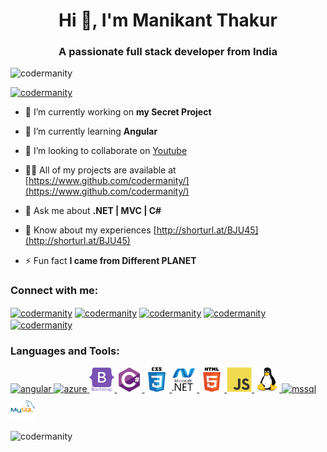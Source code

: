 <h1 align="center">Hi 👋, I'm Manikant Thakur</h1>
<h3 align="center">A passionate full stack developer from India</h3>

<p align="left"> <img src="https://komarev.com/ghpvc/?username=codermanity&label=Profile%20views&color=0e75b6&style=flat" alt="codermanity" /> </p>

<p align="left"> <a href="https://twitter.com/codermanity" target="blank"><img src="https://img.shields.io/twitter/follow/codermanity?logo=twitter&style=for-the-badge" alt="codermanity" /></a> </p>

- 🔭 I’m currently working on **my Secret Project**

- 🌱 I’m currently learning **Angular**

- 👯 I’m looking to collaborate on [Youtube](https://www.youtube.com/codermanity/)

- 👨‍💻 All of my projects are available at [https://www.github.com/codermanity/](https://www.github.com/codermanity/)

- 💬 Ask me about **.NET | MVC | C#**

- 📄 Know about my experiences [http://shorturl.at/BJU45](http://shorturl.at/BJU45)

- ⚡ Fun fact **I came from Different PLANET**

<h3 align="left">Connect with me:</h3>
<p align="left">
<a href="https://twitter.com/codermanity" target="blank"><img align="center" src="https://raw.githubusercontent.com/rahuldkjain/github-profile-readme-generator/master/src/images/icons/Social/twitter.svg" alt="codermanity" height="30" width="40" /></a>
<a href="https://linkedin.com/in/codermanity" target="blank"><img align="center" src="https://raw.githubusercontent.com/rahuldkjain/github-profile-readme-generator/master/src/images/icons/Social/linked-in-alt.svg" alt="codermanity" height="30" width="40" /></a>
<a href="https://fb.com/codermanity" target="blank"><img align="center" src="https://raw.githubusercontent.com/rahuldkjain/github-profile-readme-generator/master/src/images/icons/Social/facebook.svg" alt="codermanity" height="30" width="40" /></a>
<a href="https://instagram.com/codermanity" target="blank"><img align="center" src="https://raw.githubusercontent.com/rahuldkjain/github-profile-readme-generator/master/src/images/icons/Social/instagram.svg" alt="codermanity" height="30" width="40" /></a>
<a href="https://www.youtube.com/c/codermanity" target="blank"><img align="center" src="https://raw.githubusercontent.com/rahuldkjain/github-profile-readme-generator/master/src/images/icons/Social/youtube.svg" alt="codermanity" height="30" width="40" /></a>
</p>

<h3 align="left">Languages and Tools:</h3>
<p align="left"> <a href="https://angular.io" target="_blank" rel="noreferrer"> <img src="https://angular.io/assets/images/logos/angular/angular.svg" alt="angular" width="40" height="40"/> </a> <a href="https://azure.microsoft.com/en-in/" target="_blank" rel="noreferrer"> <img src="https://www.vectorlogo.zone/logos/microsoft_azure/microsoft_azure-icon.svg" alt="azure" width="40" height="40"/> </a> <a href="https://getbootstrap.com" target="_blank" rel="noreferrer"> <img src="https://raw.githubusercontent.com/devicons/devicon/master/icons/bootstrap/bootstrap-plain-wordmark.svg" alt="bootstrap" width="40" height="40"/> </a> <a href="https://www.w3schools.com/cs/" target="_blank" rel="noreferrer"> <img src="https://raw.githubusercontent.com/devicons/devicon/master/icons/csharp/csharp-original.svg" alt="csharp" width="40" height="40"/> </a> <a href="https://www.w3schools.com/css/" target="_blank" rel="noreferrer"> <img src="https://raw.githubusercontent.com/devicons/devicon/master/icons/css3/css3-original-wordmark.svg" alt="css3" width="40" height="40"/> </a> <a href="https://dotnet.microsoft.com/" target="_blank" rel="noreferrer"> <img src="https://raw.githubusercontent.com/devicons/devicon/master/icons/dot-net/dot-net-original-wordmark.svg" alt="dotnet" width="40" height="40"/> </a> <a href="https://www.w3.org/html/" target="_blank" rel="noreferrer"> <img src="https://raw.githubusercontent.com/devicons/devicon/master/icons/html5/html5-original-wordmark.svg" alt="html5" width="40" height="40"/> </a> <a href="https://developer.mozilla.org/en-US/docs/Web/JavaScript" target="_blank" rel="noreferrer"> <img src="https://raw.githubusercontent.com/devicons/devicon/master/icons/javascript/javascript-original.svg" alt="javascript" width="40" height="40"/> </a> <a href="https://www.linux.org/" target="_blank" rel="noreferrer"> <img src="https://raw.githubusercontent.com/devicons/devicon/master/icons/linux/linux-original.svg" alt="linux" width="40" height="40"/> </a> <a href="https://www.microsoft.com/en-us/sql-server" target="_blank" rel="noreferrer"> <img src="https://www.svgrepo.com/show/303229/microsoft-sql-server-logo.svg" alt="mssql" width="40" height="40"/> </a> <a href="https://www.mysql.com/" target="_blank" rel="noreferrer"> <img src="https://raw.githubusercontent.com/devicons/devicon/master/icons/mysql/mysql-original-wordmark.svg" alt="mysql" width="40" height="40"/> </a> </p>

<p><img align="center" src="https://github-readme-stats.vercel.app/api/top-langs?username=codermanity&show_icons=true&locale=en&layout=compact" alt="codermanity" /></p>
